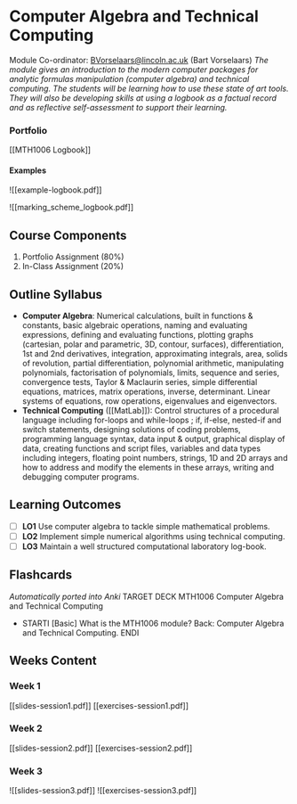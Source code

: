# Computer Algebra and Technical Computing
Module Co-ordinator: BVorselaars@lincoln.ac.uk (Bart Vorselaars)
*The module gives an introduction to the modern computer packages for analytic formulas manipulation (computer algebra) and technical computing. The students will be learning how to use these state of art tools. They will also be developing skills at using a logbook as a factual record and as reflective self-assessment to support their learning.*
### Portfolio
[[MTH1006 Logbook]]
#### Examples
![[example-logbook.pdf]]

![[marking_scheme_logbook.pdf]]
## Course Components
1. Portfolio Assignment (80%)
2. In-Class Assignment (20%)
## Outline Syllabus
- **Computer Algebra**: Numerical calculations, built in functions & constants, basic algebraic operations, naming and evaluating expressions, defining and evaluating functions, plotting graphs (cartesian, polar and parametric, 3D, contour, surfaces), differentiation, 1st and 2nd derivatives, integration, approximating integrals, area, solids of revolution, partial differentiation, polynomial arithmetic, manipulating polynomials, factorisation of polynomials, limits, sequence and series, convergence tests, Taylor & Maclaurin series, simple differential equations, matrices, matrix operations, inverse, determinant. Linear systems of equations, row operations, eigenvalues and eigenvectors.
- **Technical Computing** ([[MatLab]]): Control structures of a procedural language including for-loops and while-loops ; if, if-else, nested-if and switch statements, designing solutions of coding problems, programming language syntax, data input & output, graphical display of data, creating functions and script files, variables and data types including integers, floating point numbers, strings, 1D and 2D arrays and how to address and modify the elements in these arrays, writing and debugging computer programs.
## Learning Outcomes
- [ ] **LO1** Use computer algebra to tackle simple mathematical problems.
- [ ] **LO2** Implement simple numerical algorithms using technical computing.
- [ ] **LO3** Maintain a well structured computational laboratory log-book.
## Flashcards
*Automatically ported into Anki*
TARGET DECK
MTH1006 Computer Algebra and Technical Computing

 - STARTI [Basic] What is the MTH1006 module? Back: Computer Algebra and Technical Computing. <!--ID: 1696359397852--> ENDI
## Weeks Content
### Week 1
[[slides-session1.pdf]]
[[exercises-session1.pdf]]
### Week 2
[[slides-session2.pdf]]
[[exercises-session2.pdf]]
### Week 3
![[slides-session3.pdf]]
![[exercises-session3.pdf]]